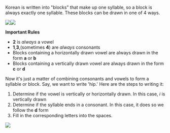 Korean is written into "blocks" that make up one syllable, so a block is always exactly one syllable. These blocks can be drawn in one of 4 ways.

![](resource:assets/images/LessonImages/write_12.png)![](resource:assets/images/LessonImages/write_34.png)

**Important Rules**
* **2** is *always* a vowel
* **1**,**3**,(sometimes **4**) are *always* consonants
* Blocks containing a horizontally drawn vowel are always drawn in the form **a** or **b**
* Blocks containing a vertically drawn vowel are always drawn in the form **c** or **d**

Now it's just a matter of combining consonants and vowels to form a syllable or block. Say, we want to write 'hip.' Here are the steps to writing it:

1. Determine if the vowel is vertically or horizontally drawn. In this case, *i* is vertically drawn
2. Determine if the syllable ends in a consonant. In this case, it does so we follow the **d** form
3. Fill in the corresponding letters into the spaces.

![](resource:assets/images/LessonImages/writing_1.png)
